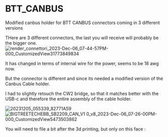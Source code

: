 # BTT_CANBUS
Modified canbus holder for BTT CANBUS connectors coming in 3 different versions

THere are 3 different connectors, the last you will receive will probably be the bigger one.
![render_connettori_2023-Dec-06_07-44-57PM-000_CustomizedView31773849834](https://github.com/cristianku/BTT_CANBUS/assets/25354817/5875dfd6-960c-496f-a915-f31c84670a9c)

It has changed in terms of internal wire for the power, seems to be 18 awg now.

But the connector is different and since its needed a modified version of the Canbus Cable holder.

I had to slightly retouch the CW2 bridge, so that it matches better with the USB-c and therefore the entire assembly of the cable holder.


![20231205_055339_82771A59](https://github.com/cristianku/BTT_CANBUS/assets/25354817/3a156a7b-6363-4778-8de0-a5d6c884cc8a)
![BIGTREETECHEBB_SB2209_CAN_V1 0_v8_2023-Dec-06_07-26-00PM-000_CustomizedView5473503862](https://github.com/cristianku/BTT_CANBUS/assets/25354817/28651154-df69-40c0-b7e5-15ad79403974)


You will need to file a bit after the 3d printing, but only on this face :

